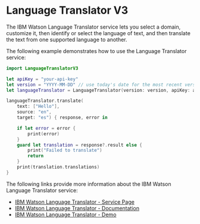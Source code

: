 # Language Translator V3

The IBM Watson Language Translator service lets you select a domain, customize it, then identify or select the language of text, and then translate the text from one supported language to another.

The following example demonstrates how to use the Language Translator service:

```swift
import LanguageTranslatorV3

let apiKey = "your-api-key"
let version = "YYYY-MM-DD" // use today's date for the most recent version
let languageTranslator = LanguageTranslator(version: version, apiKey: apiKey)

languageTranslator.translate(
	text: ["Hello"],
	source: "en",
	target: "es") { response, error in

	if let error = error {
        print(error)
    }
    guard let translation = response?.result else {
        print("Failed to translate")
        return
    }
    print(translation.translations)
}
```

The following links provide more information about the IBM Watson Language Translator service:

* [IBM Watson Language Translator - Service Page](https://www.ibm.com/watson/services/language-translator/)
* [IBM Watson Language Translator - Documentation](https://cloud.ibm.com/docs/language-translator?topic=language-translator-about)
* [IBM Watson Language Translator - Demo](https://language-translator-demo.ng.bluemix.net/)
